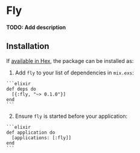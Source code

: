 # Fly

**TODO: Add description**

## Installation

If [available in Hex](https://hex.pm/docs/publish), the package can be installed as:

  1. Add `fly` to your list of dependencies in `mix.exs`:

    ```elixir
    def deps do
      [{:fly, "~> 0.1.0"}]
    end
    ```

  2. Ensure `fly` is started before your application:

    ```elixir
    def application do
      [applications: [:fly]]
    end
    ```

